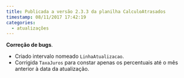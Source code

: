 ```yaml
---
title: Publicada a versão 2.3.3 da planilha CalculoAtrasados
timestamp: 08/11/2017 17:42:19
categories:
  - atualizações
---
```


**Correção de bugs**.
+ Criado intervalo nomeado `LinhaAtualizacao`.
+ Corrigida `TaxaJuros` para constar apenas os percentuais até o mês anterior à data da atualização.